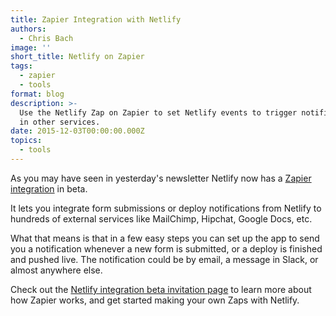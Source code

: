 ```yaml
---
title: Zapier Integration with Netlify
authors:
  - Chris Bach
image: ''
short_title: Netlify on Zapier
tags:
  - zapier
  - tools
format: blog
description: >-
  Use the Netlify Zap on Zapier to set Netlify events to trigger notifications
  in other services.
date: 2015-12-03T00:00:00.000Z
topics:
  - tools
---
```


As you may have seen in yesterday's newsletter Netlify now has a [Zapier integration](https://zapier.com/developer/invite/91512/a3f5925997e8159c733249013ba253fe/) in beta.

It lets you integrate form submissions or deploy notifications from Netlify to hundreds of external services like MailChimp, Hipchat, Google Docs, etc.

What that means is that in a few easy steps you can set up the app to send you a notification whenever a new form is submitted, or a deploy is finished and pushed live. The notification could be by email, a message in Slack, or almost anywhere else.

Check out the [Netlify integration beta invitation page](https://zapier.com/developer/invite/91512/a3f5925997e8159c733249013ba253fe/) to learn more about how Zapier works, and get started making your own Zaps with Netlify.
